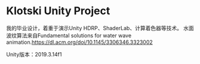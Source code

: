 # Klotski Unity Project
我的毕业设计，着重于演示Unity HDRP、ShaderLab、计算着色器等技术。
水面波纹算法来自Fundamental solutions for water wave animation.https://dl.acm.org/doi/10.1145/3306346.3323002

Unity版本：2019.3.14f1
